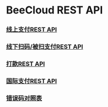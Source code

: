# BeeCloud REST API

### [线上支付REST API](online/README.md)

### [线下扫码/被扫支付REST API](offline/README.md)

### [打款REST API](transfer/README.md)

### [国际支付REST API](international/README.md)

### [错误码对照表](error_code/README.md)
